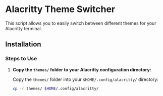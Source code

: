 # Alacritty Theme Switcher

This script allows you to easily switch between different themes for your Alacritty terminal.

## Installation

### Steps to Use

1. **Copy the `themes/` folder to your Alacritty configuration directory:**

   Copy the `themes/` folder into your `$HOME/.config/alacritty/` directory:

   ```bash
   cp -r themes/ $HOME/.config/alacritty/
